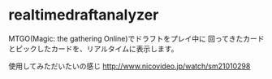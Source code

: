 realtimedraftanalyzer
=====================
MTGO(Magic: the gathering Online)でドラフトをプレイ中に
回ってきたカードとピックしたカードを、リアルタイムに表示します。

使用してみただいたいの感じ http://www.nicovideo.jp/watch/sm21010298
